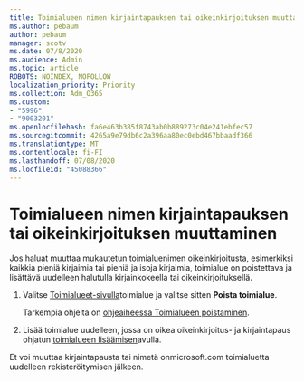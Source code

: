 ```yaml
---
title: Toimialueen nimen kirjaintapauksen tai oikeinkirjoituksen muuttaminen
ms.author: pebaum
author: pebaum
manager: scotv
ms.date: 07/8/2020
ms.audience: Admin
ms.topic: article
ROBOTS: NOINDEX, NOFOLLOW
localization_priority: Priority
ms.collection: Adm_O365
ms.custom:
- "5996"
- "9003201"
ms.openlocfilehash: fa6e463b385f8743ab0b889273c04e241ebfec57
ms.sourcegitcommit: 4265a9e79db6c2a396aa80ec0ebd467bbaadf366
ms.translationtype: MT
ms.contentlocale: fi-FI
ms.lasthandoff: 07/08/2020
ms.locfileid: "45088366"
---
```

# <a name="change-a-domain-name-letter-case-or-spelling"></a>Toimialueen nimen kirjaintapauksen tai oikeinkirjoituksen muuttaminen

Jos haluat muuttaa mukautetun toimialuenimen oikeinkirjoitusta, esimerkiksi kaikkia pieniä kirjaimia tai pieniä ja isoja kirjaimia, toimialue on poistettava ja lisättävä uudelleen halutulla kirjainkokeella tai oikeinkirjoituksellä.

1. Valitse [Toimialueet-sivulla](https://portal.office.com/adminportal/home#/Domains)toimialue ja valitse sitten **Poista toimialue**.</br>

    Tarkempia ohjeita on [ohjeaiheessa Toimialueen poistaminen](https://docs.microsoft.com/microsoft-365/admin/get-help-with-domains/remove-a-domain?view=o365-worldwide).

2. Lisää toimialue uudelleen, jossa on oikea oikeinkirjoitus- ja kirjaintapaus ohjatun [toimialueen lisäämisen](https://portal.office.com/adminportal/home#/Domains/Wizard)avulla.

Et voi muuttaa kirjaintapausta tai nimetä onmicrosoft.com toimialuetta uudelleen rekisteröitymisen jälkeen.